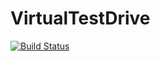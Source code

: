 # VirtualTestDrive

[![Build Status](https://travis-ci.org/sisl/VirtualTestDrive.svg?branch=master)](https://travis-ci.org/sisl/VirtualTestDrive)
